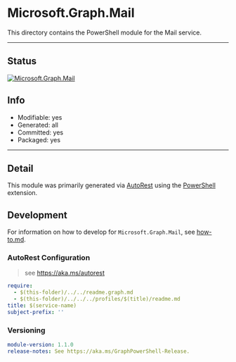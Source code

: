 <!-- region Generated -->
# Microsoft.Graph.Mail
This directory contains the PowerShell module for the Mail service.

---
## Status
[![Microsoft.Graph.Mail](https://img.shields.io/powershellgallery/v/Microsoft.Graph.Mail.svg?style=flat-square&label=Microsoft.Graph.Mail "Microsoft.Graph.Mail")](https://www.powershellgallery.com/packages/Microsoft.Graph.Mail/)

## Info
- Modifiable: yes
- Generated: all
- Committed: yes
- Packaged: yes

---
## Detail
This module was primarily generated via [AutoRest](https://github.com/Azure/autorest) using the [PowerShell](https://github.com/Azure/autorest.powershell) extension.

## Development
For information on how to develop for `Microsoft.Graph.Mail`, see [how-to.md](how-to.md).
<!-- endregion -->

### AutoRest Configuration

> see https://aka.ms/autorest

``` yaml
require:
  - $(this-folder)/../../readme.graph.md
  - $(this-folder)/../../../profiles/$(title)/readme.md
title: $(service-name)
subject-prefix: ''
```
### Versioning

``` yaml
module-version: 1.1.0
release-notes: See https://aka.ms/GraphPowerShell-Release.
```
